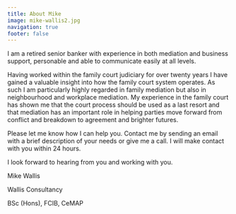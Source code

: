 ```yaml
---
title: About Mike
image: mike-wallis2.jpg
navigation: true
footer: false
---
```

I am a retired senior banker with experience in both mediation and business support, personable and able to communicate easily at all levels.

Having worked within the family court judiciary for over twenty years I have gained a valuable insight into how the family court system operates. As such I am particularly highly regarded in family mediation but also in neighbourhood and workplace mediation. My experience in the family court has shown me that the court process should be used as a last resort and that mediation has an important role in helping parties move forward from conflict and breakdown to agreement and brighter futures.

Please let me know how I can help you. Contact me by sending an email with a brief description of your needs or give me a call. I will make contact with you within 24 hours.

I look forward to hearing from you and working with you.

Mike Wallis

Wallis Consultancy

BSc (Hons), FCIB, CeMAP
